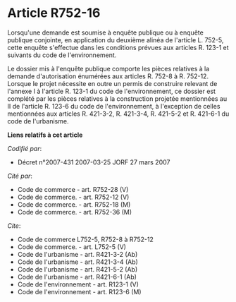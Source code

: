 # Article R752-16

Lorsqu'une demande est soumise à enquête publique ou à enquête publique conjointe, en application du deuxième alinéa de
l'article L. 752-5, cette enquête s'effectue dans les conditions prévues aux articles R. 123-1 et suivants du code de
l'environnement.

Le dossier mis à l'enquête publique comporte les pièces relatives à la demande d'autorisation énumérées aux articles R. 752-8
à R. 752-12. Lorsque le projet nécessite en outre un permis de construire relevant de l'annexe I à l'article R. 123-1 du code
de l'environnement, ce dossier est complété par les pièces relatives à la construction projetée mentionnées au II de
l'article R. 123-6 du code de l'environnement, à l'exception de celles mentionnées aux articles R. 421-3-2, R. 421-3-4, R.
421-5-2 et R. 421-6-1 du code de l'urbanisme.

**Liens relatifs à cet article**

_Codifié par_:

  - Décret n°2007-431 2007-03-25 JORF 27 mars 2007

_Cité par_:

  - Code de commerce - art. R752-28 (V)
  - Code de commerce. - art. R752-12 (V)
  - Code de commerce. - art. R752-18 (M)
  - Code de commerce. - art. R752-36 (M)

_Cite_:

  - Code de commerce L752-5, R752-8 à R752-12
  - Code de commerce. - art. L752-5 (V)
  - Code de l'urbanisme - art. R421-3-2 (Ab)
  - Code de l'urbanisme - art. R421-3-4 (Ab)
  - Code de l'urbanisme - art. R421-5-2 (Ab)
  - Code de l'urbanisme - art. R421-6-1 (Ab)
  - Code de l'environnement - art. R123-1 (V)
  - Code de l'environnement - art. R123-6 (M)
